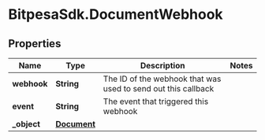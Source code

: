 # BitpesaSdk.DocumentWebhook

## Properties
Name | Type | Description | Notes
------------ | ------------- | ------------- | -------------
**webhook** | **String** | The ID of the webhook that was used to send out this callback | 
**event** | **String** | The event that triggered this webhook | 
**_object** | [**Document**](Document.md) |  | 


